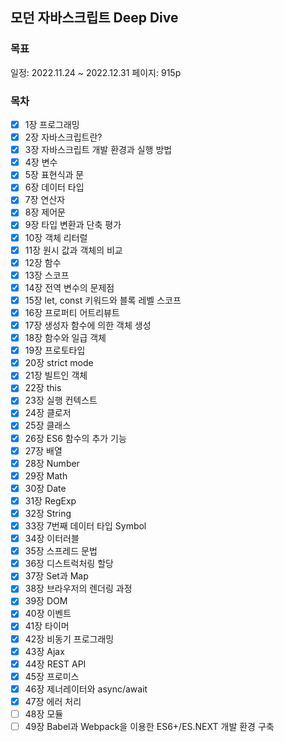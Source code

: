 ## 모던 자바스크립트 Deep Dive

### 목표

일정: 2022.11.24 ~ 2022.12.31
페이지: 915p

### 목차

- [x] 1장 프로그래밍
- [x] 2장 자바스크립트란?
- [x] 3장 자바스크립트 개발 환경과 실행 방법
- [x] 4장 변수
- [x] 5장 표현식과 문
- [x] 6장 데이터 타입
- [x] 7장 연산자
- [x] 8장 제어문
- [x] 9장 타입 변환과 단축 평가
- [x] 10장 객체 리터럴
- [x] 11장 원시 값과 객체의 비교
- [x] 12장 함수
- [x] 13장 스코프
- [x] 14장 전역 변수의 문제점
- [x] 15장 let, const 키워드와 블록 레벨 스코프
- [x] 16장 프로퍼티 어트리뷰트
- [x] 17장 생성자 함수에 의한 객체 생성
- [x] 18장 함수와 일급 객체
- [x] 19장 프로토타입
- [x] 20장 strict mode
- [x] 21장 빌트인 객체
- [x] 22장 this
- [x] 23장 실행 컨텍스트
- [x] 24장 클로저
- [x] 25장 클래스
- [x] 26장 ES6 함수의 추가 기능
- [x] 27장 배열
- [x] 28장 Number
- [x] 29장 Math
- [x] 30장 Date
- [x] 31장 RegExp
- [x] 32장 String
- [x] 33장 7번째 데이터 타입 Symbol
- [x] 34장 이터러블
- [x] 35장 스프레드 문법
- [x] 36장 디스트럭처링 할당
- [x] 37장 Set과 Map
- [x] 38장 브라우저의 렌더링 과정
- [x] 39장 DOM
- [x] 40장 이벤트
- [x] 41장 타이머
- [x] 42장 비동기 프로그래밍
- [x] 43장 Ajax
- [x] 44장 REST API
- [x] 45장 프로미스
- [x] 46장 제너레이터와 async/await
- [x] 47장 에러 처리
- [ ] 48장 모듈
- [ ] 49장 Babel과 Webpack을 이용한 ES6+/ES.NEXT 개발 환경 구축
